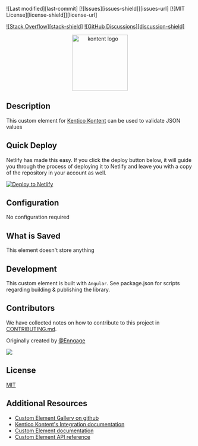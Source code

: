 ![Last modified][last-commit]
[![Issues][issues-shield]][issues-url]
[![MIT License][license-shield]][license-url]

[![Stack Overflow][stack-shield]](https://stackoverflow.com/tags/kentico-kontent)
[![GitHub Discussions][discussion-shield]](https://github.com/Kentico/Home/discussions)

<p align="center">
<image src="docs/kontent.webp" alt="kontent logo" width="150" />
</p>

## Description

This custom element for [Kentico Kontent](https://kontent.ai) can be used to validate JSON values

## Quick Deploy

Netlify has made this easy. If you click the deploy button below, it will guide you through the process of deploying it to Netlify and leave you with a copy of the repository in your account as well.

[![Deploy to Netlify](https://www.netlify.com/img/deploy/button.svg)](https://app.netlify.com/start/deploy?repository=https://github.com/Enngage/kontent-ai-json-validation-custom-element)

## Configuration

No configuration required

## What is Saved

This element doesn't store anything

## Development

This custom element is built with `Angular`. See package.json for scripts regarding building & publishing the library.

## Contributors

We have collected notes on how to contribute to this project in [CONTRIBUTING.md](CONTRIBUTING.md).

Originally created by [@Enngage](https://github.com/Enngage)

<a href="https://github.com/Enngage/kontent-ai-json-validation-custom-element/graphs/contributors">
  <img src="https://contrib.rocks/image?repo=Enngage/kontent-ai-json-validation-custom-element" />
</a>

## License

[MIT](https://tldrlegal.com/license/mit-license)

## Additional Resources

-   [Custom Element Gallery on github](https://kentico.github.io/kontent-custom-element-samples/gallery/)
-   [Kentico Kontent's Integration documentation](https://docs.kontent.ai/tutorials/develop-apps/integrate/integrations-overview)
-   [Custom Element documentation](https://docs.kontent.ai/tutorials/develop-apps/integrate/content-editing-extensions)
-   [Custom Element API reference](https://docs.kontent.ai/reference/custom-elements-js-api)

